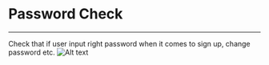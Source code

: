 # Password Check
--------------------
Check that if user input right password when it comes to sign up, change password etc.
![Alt text](/check-password.gif)